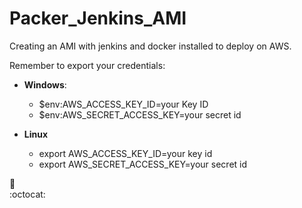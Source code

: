 # Packer_Jenkins_AMI
Creating an AMI with jenkins and docker installed to deploy on AWS.  

Remember to export your credentials:  
* **Windows**:
  * $env:AWS_ACCESS_KEY_ID=your Key ID  
  * $env:AWS_SECRET_ACCESS_KEY=your secret id  
  
* **Linux**  
  * export AWS_ACCESS_KEY_ID=your key id  
  * export AWS_SECRET_ACCESS_KEY=your secret id  
  
:metal:  
:octocat:
